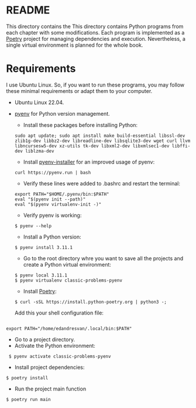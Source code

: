 # README

This directory contains the This directory contains Python programs from each chapter with some modifications. Each program is implemented as a [Poetry](https://python-poetry.org/) project for managing dependencies and execution. Nevertheless, a single virtual environment is planned for the whole book.

# Requirements

I use Ubuntu Linux. So, if you want to run these programs, you may follow these minimal requirements or adapt them to your computer.

- Ubuntu Linux 22.04.
- [pyenv](https://github.com/pyenv/pyenv) for Python version management.

    - Install these packages before installing Python:
    
    ```shell
    sudo apt update; sudo apt install make build-essential libssl-dev zlib1g-dev libbz2-dev libreadline-dev libsqlite3-dev wget curl llvm 
    libncursesw5-dev xz-utils tk-dev libxml2-dev libxmlsec1-dev libffi-dev liblzma-dev
    ```

    - Install [pyenv-installer](https://github.com/pyenv/pyenv-installer) for an improved usage of pyenv: 
    
    ```shell
    curl https://pyenv.run | bash
    ```
    
    - Verify these lines were added to .bashrc and restart the terminal:
    
    ```shell
    export PATH="$HOME/.pyenv/bin:$PATH"
    eval "$(pyenv init --path)"
    eval "$(pyenv virtualenv-init -)"
    ```
    
    - Verify pyenv is working:
    
    ```shell
    $ pyenv --help
    ```
    
  - Install a Python version:
  
  ```shell
  $ pyenv install 3.11.1
  ```
   
  - Go to the root directory whre you want to save all the projects and create a Python virtual environment:
   
  ```shell
  $ pyenv local 3.11.1
  $ pyenv virtualenv classic-problems-pyenv
  ```
   
  - Install [Poetry](https://python-poetry.org/docs/#installation):
   
  ```shell
  $ curl -sSL https://install.python-poetry.org | python3 -;

  ```


  Add this your shell configuration file:

 ```shell

export PATH="/home/edandresvan/.local/bin:$PATH"

```


  - Go to a project directory.
  - Activate the Python environment:
  
  ```shell
   $ pyenv activate classic-problems-pyenv
  ```
  
  - Install project dependencies:
  
  ```shell
  $ poetry install
  ```
  
  - Run the project main function
  
  ```shell
  $ poetry run main
  ```
  
